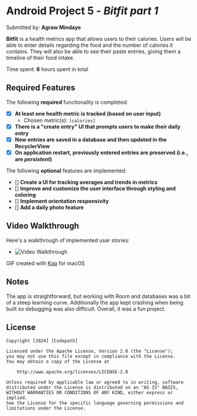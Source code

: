 # Android Project 5 - *Bitfit part 1*

Submitted by: **Agraw Mindaye**

**Bitfit** is a health metrics app that allows users to their calories. Users will be able to enter details
regarding the food and the number of calories it contains. They will also be able to see their paste entries,
giving them a timeline of their food intake.

Time spent: **6** hours spent in total

## Required Features

The following **required** functionality is completed:

- [x] **At least one health metric is tracked (based on user input)**
    - Chosen metric(s): `[calories]`
- [x] **There is a "create entry" UI that prompts users to make their daily entry**
- [x] **New entries are saved in a database and then updated in the RecyclerView**
- [x] **On application restart, previously entered entries are preserved (i.e., are *persistent*)**

The following **optional** features are implemented:

- [] **Create a UI for tracking averages and trends in metrics**
- [] **Improve and customize the user interface through styling and coloring**
- [] **Implement orientation responsivity**
- [] **Add a daily photo feature**

## Video Walkthrough

Here's a walkthrough of implemented user stories:

- <img src='calories.gif' title='Video Walkthrough' width='' alt='Video Walkthrough' />

GIF created with [Kap](https://getkap.co/) for macOS

## Notes

The app is straightforward, but working with Room and databases was 
a bit of a steep learning curve. Additionally the app kept crashing when 
being built so debugging was also difficult. Overall, it was a fun project.

## License

    Copyright [2024] [Codepath]

    Licensed under the Apache License, Version 2.0 (the "License");
    you may not use this file except in compliance with the License.
    You may obtain a copy of the License at

        http://www.apache.org/licenses/LICENSE-2.0

    Unless required by applicable law or agreed to in writing, software
    distributed under the License is distributed on an "AS IS" BASIS,
    WITHOUT WARRANTIES OR CONDITIONS OF ANY KIND, either express or implied.
    See the License for the specific language governing permissions and
    limitations under the License.